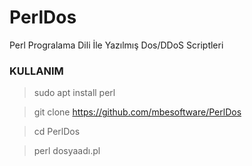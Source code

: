 # PerlDos
Perl Progralama Dili İle Yazılmış Dos/DDoS Scriptleri


### KULLANIM

> sudo apt install perl

> git clone https://github.com/mbesoftware/PerlDos

> cd PerlDos

> perl dosyaadı.pl
